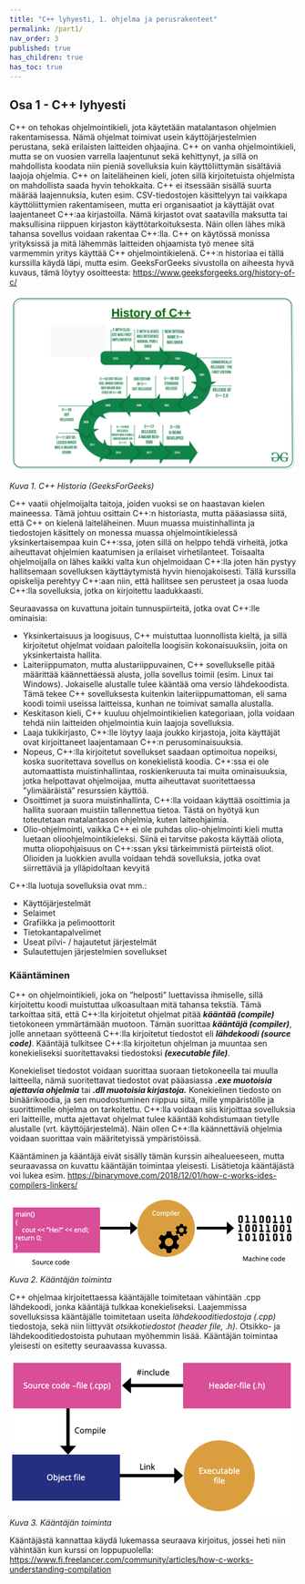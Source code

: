 ```yaml
---
title: "C++ lyhyesti, 1. ohjelma ja perusrakenteet"
permalink: /part1/
nav_order: 3
published: true
has_children: true
has_toc: true
---
```


## Osa 1 - C++ lyhyesti

C++ on tehokas ohjelmointikieli, jota käytetään matalantason ohjelmien rakentamisessa. Nämä ohjelmat toimivat usein käyttöjärjestelmien perustana, sekä erilaisten laitteiden ohjaajina. C++ on vanha ohjelmointikieli, mutta se on vuosien varrella laajentunut sekä kehittynyt, ja sillä on mahdollista koodata niin pieniä sovelluksia kuin käyttöliittymän sisältäviä laajoja ohjelmia. C++ on laiteläheinen kieli, joten sillä kirjoitetuista ohjelmista on mahdollista saada hyvin tehokkaita. C++ ei itsessään sisällä suurta määrää laajennuksia, kuten esim. CSV-tiedostojen käsittelyyn tai vaikkapa käyttöliittymien rakentamiseen, mutta eri organisaatiot ja käyttäjät ovat laajentaneet C++:aa kirjastoilla. Nämä kirjastot ovat saatavilla maksutta tai maksullisina riippuen kirjaston käyttötarkoituksesta. Näin ollen lähes mikä tahansa sovellus voidaan rakentaa C++:lla. C++ on käytössä monissa yrityksissä ja mitä lähemmäs laitteiden ohjaamista työ menee sitä varmemmin yritys käyttää C++ ohjelmointikielenä. C++:n historiaa ei tällä kurssilla käydä läpi, mutta esim. GeeksForGeeks sivustolla on aiheesta hyvä
kuvaus, tämä löytyy osoitteesta: https://www.geeksforgeeks.org/history-of-c/


![C++ historia](assets/images/History-of-C.jpg)

_Kuva 1. C++ Historia (GeeksForGeeks)_

C++ vaatii ohjelmoijalta taitoja, joiden vuoksi se on haastavan kielen maineessa. Tämä johtuu osittain C++:n historiasta, mutta pääasiassa siitä, että C++ on kielenä laiteläheinen. Muun muassa muistinhallinta ja tiedostojen käsittely on monessa muassa ohjelmointikielessä yksinkertaisempaa kuin C++:ssa, joten sillä on helppo tehdä virheitä, jotka aiheuttavat ohjelmien kaatumisen ja erilaiset virhetilanteet. Toisaalta ohjelmoijalla on lähes kaikki valta kun ohjelmoidaan C++:lla joten hän
pystyy hallitsemaan sovelluksen käyttäytymistä hyvin hienojakoisesti. Tällä kurssilla opiskelija perehtyy C++:aan niin, että hallitsee sen perusteet ja osaa luoda C++:lla sovelluksia, jotka on kirjoitettu laadukkaasti. 

Seuraavassa on kuvattuna joitain tunnuspiirteitä, jotka ovat C++:lle ominaisia:
- Yksinkertaisuus ja loogisuus, C++ muistuttaa luonnollista kieltä, ja sillä kirjoitetut ohjelmat voidaan paloitella loogisiin kokonaisuuksiin, joita on yksinkertaista hallita.
- Laiteriippumaton, mutta alustariippuvainen, C++ sovellukselle pitää määrittää
käännettäessä alusta, jolla sovellus toimii (esim. Linux tai Windows). Jokaiselle alustalle tulee kääntää oma versio lähdekoodista. Tämä tekee C++ sovelluksesta kuitenkin laiteriippumattoman, eli sama koodi toimii useissa laitteissa, kunhan ne toimivat samalla alustalla.
- Keskitason kieli, C++ kuuluu ohjelmointikielien kategoriaan, jolla voidaan tehdä niin laitteiden ohjelmointia kuin laajoja sovelluksia.
- Laaja tukikirjasto, C++:lle löytyy laaja joukko kirjastoja, joita käyttäjät ovat kirjoittaneet laajentamaan C++:n perusominaisuuksia.
- Nopeus, C++:lla kirjoitetut sovellukset saadaan optimoitua nopeiksi, koska suoritettava sovellus on konekielistä koodia. C++:ssa ei ole automaattista muistinhallintaa, roskienkeruuta tai muita ominaisuuksia, jotka helpottavat ohjelmoijaa, mutta aiheuttavat suoritettaessa ”ylimääräistä” resurssien käyttöä.
- Osoittimet ja suora muistinhallinta, C++:lla voidaan käyttää osoittimia ja hallita suoraan muistiin tallennettua tietoa. Tästä on hyötyä kun toteutetaan matalantason ohjelmia, kuten laiteohjaimia.
- Olio-ohjelmointi, vaikka C++ ei ole puhdas olio-ohjelmointi kieli mutta luetaan olioohjelmointikieleksi. Siinä ei tarvitse pakosta käyttää oliota, mutta oliopohjaisuus on C++:ssan yksi tärkeimmistä piirteistä oliot. Olioiden ja luokkien avulla voidaan tehdä sovelluksia, jotka ovat siirrettäviä ja ylläpidoltaan kevyitä

C++:lla luotuja sovelluksia ovat mm.:
- Käyttöjärjestelmät
- Selaimet
- Grafiikka ja pelimoottorit
- Tietokantapalvelimet
- Useat pilvi- / hajautetut järjestelmät
- Sulautettujen järjestelmien sovellukset

### Kääntäminen 

C++ on ohjelmointikieli, joka on ”helposti” luettavissa ihmiselle, sillä kirjoitettu koodi muistuttaa ulkoasultaan mitä tahansa tekstiä. Tämä tarkoittaa sitä, että C++:lla kirjoitetut ohjelmat pitää **_kääntää (compile)_** tietokoneen ymmärtämään muotoon. Tämän suorittaa _**kääntäjä (compiler)**_, jolle annetaan syötteenä C++:lla kirjoitetut tiedostot eli _**lähdekoodi (source code)**_. Kääntäjä tulkitsee C++:lla kirjoitetun ohjelman ja muuntaa sen konekieliseksi suoritettavaksi tiedostoksi _**(executable file)**_. 

Konekieliset tiedostot voidaan suorittaa suoraan tietokoneella tai muulla laitteella, nämä suoritettavat tiedostot ovat pääasiassa _**.exe muotoisia ajettavia ohjelmia**_ tai _**.dll muotoisia kirjastoja.**_ 
Konekielinen tiedosto on binäärikoodia, ja sen muodostuminen riippuu siitä, mille ympäristölle ja suorittimelle ohjelma on tarkoitettu. C++:lla voidaan siis kirjoittaa sovelluksia eri laitteille, mutta ajettavat ohjelmat tulee kääntää kohdistumaan tietylle alustalle (vrt. käyttöjärjestelmä). Näin ollen C++:lla käännettäviä ohjelmia voidaan suorittaa vain määritetyissä ympäristöissä.

Kääntäminen ja kääntäjä eivät sisälly tämän kurssin aihealueeseen, mutta seuraavassa on kuvattu kääntäjän toimintaa yleisesti. Lisätietoja kääntäjästä voi lukea esim.
https://binarymove.com/2018/12/01/how-c-works-ides-compilers-linkers/

![Kääntäjä toiminta](assets/images/compiler.png)
_Kuva 2. Kääntäjän toiminta_

C++ ohjelmaa kirjoitettaessa kääntäjälle toimitetaan vähintään .cpp lähdekoodi, jonka kääntäjä tulkkaa konekieliseksi. Laajemmissa sovelluksissa kääntäjälle toimitetaan useita _lähdekooditiedostoja (.cpp)_ tiedostoja, sekä niin liittyvät _otsikkotiedostot (header file, .h)_. Otsikko- ja lähdekooditiedostoista puhutaan myöhemmin lisää. Kääntäjän toimintaa yleisesti on esitetty seuraavassa kuvassa.


![Kääntäjän toiminta](assets/images/compiler2.png)
_Kuva 3. Kääntäjän toiminta_

Kääntäjästä kannattaa käydä lukemassa seuraava kirjoitus, jossei heti niin vähintään kun kurssi on loppupuolella:
https://www.fi.freelancer.com/community/articles/how-c-works-understanding-compilation

